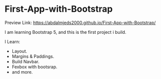 # First-App-with-Bootstrap
Preview Link: https://abdalmjeds2000.github.io/First-App-with-Bootstrap/

I am learning Bootstrap 5, and this is the first project i build.

I Learn:
  - Layout.
  - Margins & Paddings.
  - Build Navbar.
  - Fexbox with bootsrap.
  - and more.
